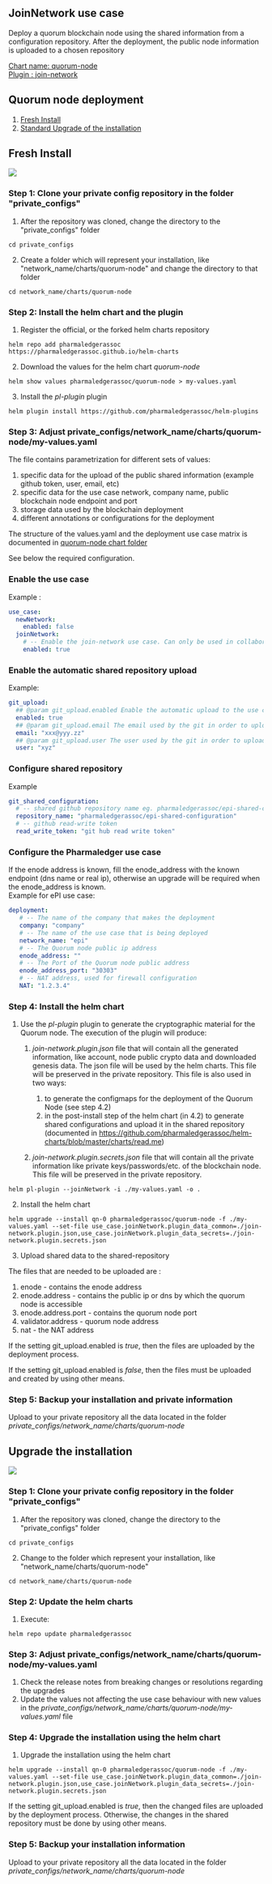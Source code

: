 ## JoinNetwork use case

Deploy a quorum blockchain node using the shared information from a configuration repository. After the deployment, the public node information is uploaded to a chosen repository

[Chart name: quorum-node](../../charts/quorum-node)<br/>
[Plugin : join-network](https://github.com/pharmaledgerassoc/helm-plugins)

## Quorum node deployment

1. [Fresh Install](readme.md#fresh-install)
2. [Standard Upgrade of the installation](readme.md#upgrade-the-installation)

## Fresh Install

![](join-network%20-%20install.jpg)

### Step 1: Clone your private config repository in the folder "private_configs"


1. After the repository was cloned, change the directory to the "private_configs" folder
```shell
cd private_configs
```
2. Create a folder which will represent your installation, like "network_name/charts/quorum-node" and change the directory to that folder
```shell
cd network_name/charts/quorum-node
```

### Step 2: Install the helm chart and the plugin

1. Register the official, or the forked helm charts repository
```shell
helm repo add pharmaledgerassoc https://pharmaledgerassoc.github.io/helm-charts
```
2. Download the values for the helm chart _quorum-node_
```shell
helm show values pharmaledgerassoc/quorum-node > my-values.yaml
```
3. Install the _pl-plugin_ plugin
```shell
helm plugin install https://github.com/pharmaledgerassoc/helm-plugins
```

### Step 3: Adjust private_configs/network_name/charts/quorum-node/my-values.yaml

The file contains parametrization for different sets of values:
1. specific data for the upload of the public shared information (example github token, user, email, etc)
2. specific data for the use case network, company name, public blockchain node endpoint and port
3. storage data used by the blockchain deployment
4. different annotations or configurations for the deployment

The structure of the values.yaml and the deployment use case matrix is documented in [quorum-node chart folder](../../charts/quorum-node/readme.md)

See below the required configuration.<br/>


### Enable the use case
Example :
```yaml
use_case:
  newNetwork:
    enabled: false
  joinNetwork:
    # -- Enable the join-network use case. Can only be used in collaboration with updatePartnerInfo use case
    enabled: true
```

### Enable the automatic shared repository upload
Example:
```yaml
git_upload:
  ## @param git_upload.enabled Enable the automatic upload to the use case shared repository of the shareable data
  enabled: true
  ## @param git_upload.email The email used by the git in order to upload the data
  email: "xxx@yyy.zz"
  ## @param git_upload.user The user used by the git in order to upload the data
  user: "xyz"
```

### Configure shared repository
Example
```yaml
git_shared_configuration:
  # -- shared github repository name eg. pharmaledgerassoc/epi-shared-configuration
  repository_name: "pharmaledgerassoc/epi-shared-configuration"
  # -- github read-write token
  read_write_token: "git hub read write token"
```

### Configure the Pharmaledger use case
If the enode address is known, fill the enode_address  with the known endpoint (dns name or real ip), otherwise an upgrade will be required when the enode_address is known.<br/>
Example for ePI use case:
```yaml
deployment:
   # -- The name of the company that makes the deployment
   company: "company"
   # -- The name of the use case that is being deployed
   network_name: "epi"
   # -- The Quorum node public ip address
   enode_address: ""
   # -- The Port of the Quorum node public address
   enode_address_port: "30303"
   # -- NAT address, used for firewall configuration
   NAT: "1.2.3.4"
```


### Step 4: Install the helm chart

1. Use the _pl-plugin_ plugin to generate the cryptographic material for the Quorum node.
   The execution of the plugin will produce:
   1. _join-network.plugin.json_ file that will contain all the generated information, like account, node public crypto data and downloaded genesis data. The json file will be used by the helm charts. This file will be preserved in the private repository.
      This file is also used in two ways:
      1. to generate the configmaps for the deployment of the Quorum Node (see step 4.2)
      2. in the post-install step of the helm chart (in 4.2) to generate shared configurations and upload it in the shared repository (documented in https://github.com/pharmaledgerassoc/helm-charts/blob/master/charts/read.me)

   3. _join-network.plugin.secrets.json_ file that will contain all the private information like private keys/passwords/etc. of the blockchain node. This file will be preserved in the private repository.

```shell
helm pl-plugin --joinNetwork -i ./my-values.yaml -o .
```

2. Install the helm chart
```shell
helm upgrade --install qn-0 pharmaledgerassoc/quorum-node -f ./my-values.yaml --set-file use_case.joinNetwork.plugin_data_common=./join-network.plugin.json,use_case.joinNetwork.plugin_data_secrets=./join-network.plugin.secrets.json
```
3. Upload shared data to the shared-repository

The files that are needed to be uploaded are :
1. enode - contains the enode address
2. enode.address - contains the public ip or dns by which the quorum node is accessible
3. enode.address.port - contains the quorum node port
4. validator.address - quorum node address
5. nat - the NAT address

If the setting git_upload.enabled is _true_, then the files are uploaded by the deployment process.

If the setting git_upload.enabled is _false_, then the files must be uploaded and created by using other means.

### Step 5: Backup your installation and private information

Upload to your private repository all the data located in the folder _private_configs/network_name/charts/quorum-node_


## Upgrade the installation

![](join-network%20-%20upgrade%20.jpg)

### Step 1: Clone your private config repository in the folder "private_configs"


1. After the repository was cloned, change the directory to the "private_configs" folder
```shell
cd private_configs
```
2. Change to the folder which represent your installation, like "network_name/charts/quorum-node"
```shell
cd network_name/charts/quorum-node
```

### Step 2: Update the helm charts

1. Execute:
```shell
helm repo update pharmaledgerassoc
```

### Step 3: Adjust private_configs/network_name/charts/quorum-node/my-values.yaml

1. Check the release notes from breaking changes or resolutions regarding the upgrades
2. Update the values not affecting the use case behaviour with new values in the _private_configs/network_name/charts/quorum-node/my-values.yaml_ file

### Step 4: Upgrade the installation using the helm chart

1. Upgrade the installation using the helm chart

```shell
helm upgrade --install qn-0 pharmaledgerassoc/quorum-node -f ./my-values.yaml --set-file use_case.joinNetwork.plugin_data_common=./join-network.plugin.json,use_case.joinNetwork.plugin_data_secrets=./join-network.plugin.secrets.json
```

If the setting git_upload.enabled is _true_, then the changed files are uploaded by the deployment process. Otherwise, the changes in the shared repository must be done by using other means.

### Step 5: Backup your installation information

Upload to your private repository all the data located in the folder _private_configs/network_name/charts/quorum-node_
